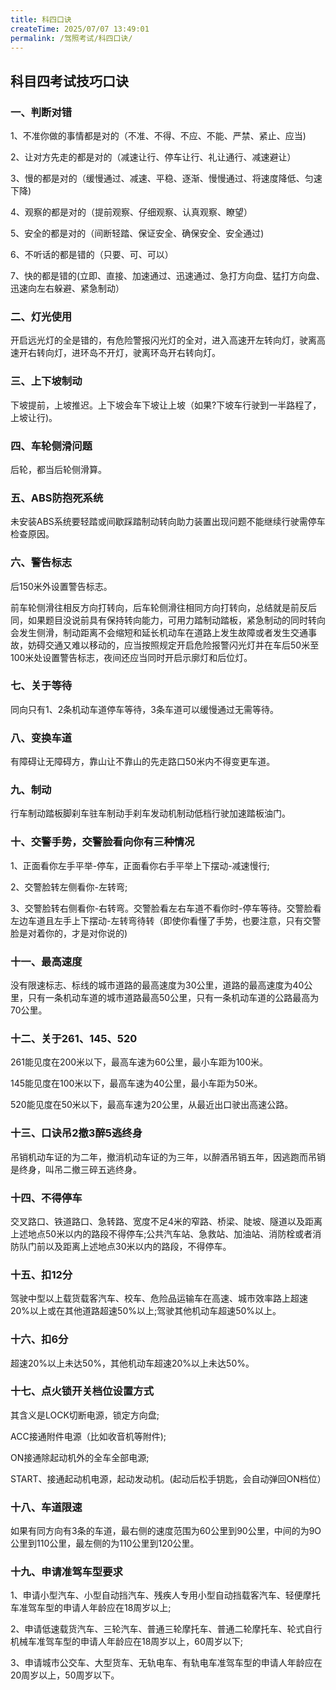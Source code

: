 ```yaml
---
title: 科四口诀
createTime: 2025/07/07 13:49:01
permalink: /驾照考试/科四口诀/
---
```


## 科目四考试技巧口诀

### 一、判断对错

1、不准你做的事情都是对的（不准、不得、不应、不能、严禁、紧止、应当)

2、让对方先走的都是对的（减速让行、停车让行、礼让通行、减速避让）

3、慢的都是对的（缓慢通过、减速、平稳、逐渐、慢慢通过、将速度降低、匀速下降)

4、观察的都是对的（提前观察、仔细观察、认真观察、瞭望）

5、安全的都是对的（间断轻踏、保证安全、确保安全、安全通过)

6、不听话的都是错的（只要、可、可以）

7、快的都是错的(立即、直接、加速通过、迅速通过、急打方向盘、猛打方向盘、迅速向左右躲避、紧急制动）

### 二、灯光使用

开启远光灯的全是错的，有危险警报闪光灯的全对，进入高速开左转向灯，驶离高速开右转向灯，进环岛不开灯，驶离环岛开右转向灯。

### 三、上下坡制动

下坡提前，上坡推迟。上下坡会车下坡让上坡（如果?下坡车行驶到一半路程了，上坡让行)。

### 四、车轮侧滑问题

后轮，都当后轮侧滑算。

### 五、ABS防抱死系统

未安装ABS系统要轻踏或间歇踩踏制动转向助力装置出现问题不能继续行驶需停车检查原因。

### 六、警告标志

后150米外设置警告标志。

前车轮侧滑往相反方向打转向，后车轮侧滑往相同方向打转向，总结就是前反后同，如果题目没说前具有保持转向能力，可用力踏制动踏板，紧急制动的同时转向会发生侧滑，制动距离不会缩短和延长机动车在道路上发生故障或者发生交通事故，妨碍交通又难以移动的，应当按照规定开启危险报警闪光灯并在车后50米至100米处设置警告标志，夜间还应当同时开启示廓灯和后位灯。

### 七、关于等待

同向只有1、2条机动车道停车等待，3条车道可以缓慢通过无需等待。

### 八、变换车道

有障碍让无障碍方，靠山让不靠山的先走路口50米内不得变更车道。

### 九、制动

行车制动踏板脚刹车驻车制动手刹车发动机制动低档行驶加速踏板油门。

### 十、交警手势，交警脸看向你有三种情况

1、正面看你左手平举-停车，正面看你右手平举上下摆动-减速慢行;

2、交警脸转左侧看你-左转弯;

3、交警脸转右侧看你-右转弯。交警脸看左右车道不看你时-停车等待。交警脸看左边车道且左手上下摆动-左转弯待转（即使你看懂了手势，也要注意，只有交警脸是对着你的，才是对你说的)

### 十一、最高速度

没有限速标志、标线的城市道路的最高速度为30公里，道路的最高速度为40公里，只有一条机动车道的城市道路最高50公里，只有一条机动车道的公路最高为70公里。

### 十二、关于261、145、520

261能见度在200米以下，最高车速为60公里，最小车距为100米。

145能见度在100米以下，最高车速为40公里，最小车距为50米。

520能见度在50米以下，最高车速为20公里，从最近出口驶出高速公路。

### 十三、口诀吊2撤3醉5逃终身

吊销机动车证的为二年，撤消机动车证的为三年，以醉酒吊销五年，因逃跑而吊销是终身，叫吊二撤三碎五逃终身。

### 十四、不得停车

交叉路口、铁道路口、急转路、宽度不足4米的窄路、桥梁、陡坡、隧道以及距离上述地点50米以内的路段不得停车;公共汽车站、急救站、加油站、消防栓或者消防队门前以及距离上述地点30米以内的路段，不得停车。

### 十五、扣12分

驾驶中型以上载货载客汽车、校车、危险品运输车在高速、城市效率路上超速20%以上或在其他道路超速50%以上;驾驶其他机动车超速50%以上。

### 十六、扣6分

超速20%以上未达50%，其他机动车超速20%以上未达50%。

### 十七、点火锁开关档位设置方式

其含义是LOCK切断电源，锁定方向盘;

ACC接通附件电源（比如收音机等附件);

ON接通除起动机外的全车全部电源;

START、接通起动机电源，起动发动机。(起动后松手钥匙，会自动弹回ON档位）

### 十八、车道限速

如果有同方向有3条的车道，最右侧的速度范围为60公里到90公里，中间的为9O公里到110公里，最左侧的为110公里到120公里。

### 十九、申请准驾车型要求

1、申请小型汽车、小型自动挡汽车、残疾人专用小型自动挡载客汽车、轻便摩托车准驾车型的申请人年龄应在18周岁以上;

2、申请低速载货汽车、三轮汽车、普通三轮摩托车、普通二轮摩托车、轮式自行机械车准驾车型的申请人年龄应在18周岁以上，60周岁以下;

3、申请城市公交车、大型货车、无轨电车、有轨电车准驾车型的申请人年龄应在20周岁以上，50周岁以下。